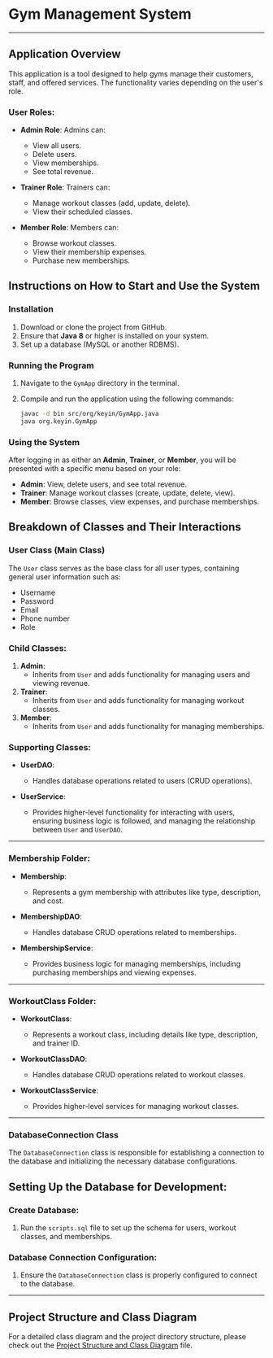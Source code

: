 # Gym Management System
------------------------------------

## Application Overview

This application is a tool designed to help gyms manage their customers, staff, and offered services. The functionality varies depending on the user's role.

### User Roles:

- **Admin Role**: Admins can:
  - View all users.
  - Delete users.
  - View memberships.
  - See total revenue.

- **Trainer Role**: Trainers can:
  - Manage workout classes (add, update, delete).
  - View their scheduled classes.

- **Member Role**: Members can:
  - Browse workout classes.
  - View their membership expenses.
  - Purchase new memberships.

## Instructions on How to Start and Use the System

### Installation

1. Download or clone the project from GitHub.
2. Ensure that **Java 8** or higher is installed on your system.
3. Set up a database (MySQL or another RDBMS).
   
### Running the Program

1. Navigate to the `GymApp` directory in the terminal.
2. Compile and run the application using the following commands:

    ```bash
    javac -d bin src/org/keyin/GymApp.java
    java org.keyin.GymApp
    ```

### Using the System

After logging in as either an **Admin**, **Trainer**, or **Member**, you will be presented with a specific menu based on your role:

- **Admin**: View, delete users, and see total revenue.
- **Trainer**: Manage workout classes (create, update, delete, view).
- **Member**: Browse classes, view expenses, and purchase memberships.

## Breakdown of Classes and Their Interactions

### User Class (Main Class)

The `User` class serves as the base class for all user types, containing general user information such as:
- Username
- Password
- Email
- Phone number
- Role

### Child Classes:
1. **Admin**: 
   - Inherits from `User` and adds functionality for managing users and viewing revenue.
2. **Trainer**: 
   - Inherits from `User` and adds functionality for managing workout classes.
3. **Member**: 
   - Inherits from `User` and adds functionality for managing memberships.

### Supporting Classes:

- **UserDAO**: 
   - Handles database operations related to users (CRUD operations).
  
- **UserService**: 
   - Provides higher-level functionality for interacting with users, ensuring business logic is followed, and managing the relationship between `User` and `UserDAO`.

---

### Membership Folder:

- **Membership**: 
   - Represents a gym membership with attributes like type, description, and cost.

- **MembershipDAO**: 
   - Handles database CRUD operations related to memberships.

- **MembershipService**: 
   - Provides business logic for managing memberships, including purchasing memberships and viewing expenses.

---

### WorkoutClass Folder:

- **WorkoutClass**: 
   - Represents a workout class, including details like type, description, and trainer ID.

- **WorkoutClassDAO**: 
   - Handles database CRUD operations related to workout classes.

- **WorkoutClassService**: 
   - Provides higher-level services for managing workout classes.

---

### DatabaseConnection Class

The `DatabaseConnection` class is responsible for establishing a connection to the database and initializing the necessary database configurations.

## Setting Up the Database for Development:

### Create Database:

1. Run the `scripts.sql` file to set up the schema for users, workout classes, and memberships.

### Database Connection Configuration:

1. Ensure the `DatabaseConnection` class is properly configured to connect to the database.

---

## Project Structure and Class Diagram

For a detailed class diagram and the project directory structure, please check out the [Project Structure and Class Diagram](./structure.md) file.

